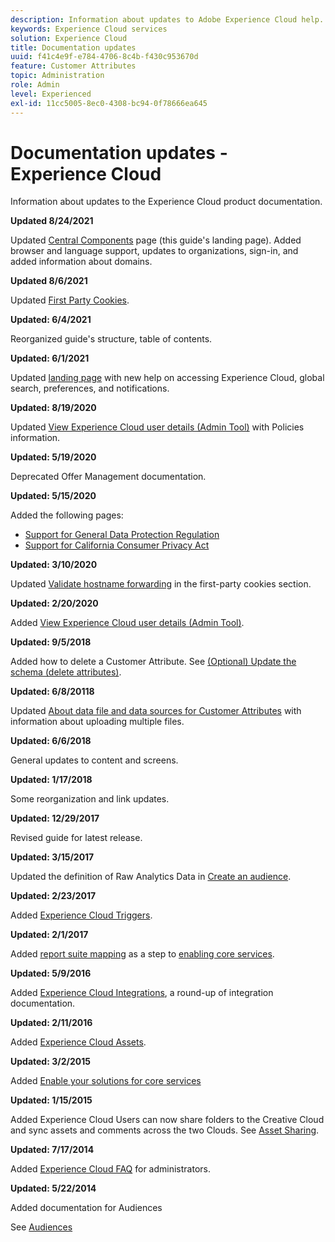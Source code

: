 ```yaml
---
description: Information about updates to Adobe Experience Cloud help.
keywords: Experience Cloud services
solution: Experience Cloud
title: Documentation updates
uuid: f41c4e9f-e784-4706-8c4b-f430c953670d
feature: Customer Attributes
topic: Administration
role: Admin
level: Experienced
exl-id: 11cc5005-8ec0-4308-bc94-0f78666ea645
---
```

# Documentation updates - Experience Cloud

Information about updates to the Experience Cloud product documentation.

**Updated 8/24/2021**

Updated [Central Components](experience-cloud.md) page (this guide's landing page). Added browser and language support, updates to organizations, sign-in, and added information about domains.

**Updated 8/6/2021**

Updated [First Party Cookies](cookies-first-party.md).

**Updated: 6/4/2021**

Reorganized guide's structure, table of contents.

**Updated: 6/1/2021**

Updated [landing page](experience-cloud.md) with new help on accessing Experience Cloud, global search, preferences, and notifications.

**Updated: 8/19/2020**

Updated [View Experience Cloud user details (Admin Tool)](admin-tool-experience-cloud.md) with Policies information.

**Updated: 5/19/2020**

Deprecated Offer Management documentation.

**Updated: 5/15/2020**

Added the following pages:

* [Support for General Data Protection Regulation](gdpr.md)
* [Support for California Consumer Privacy Act](ccpa.md)

**Updated: 3/10/2020**

Updated [Validate hostname forwarding](cookies-first-party.md#validate) in the first-party cookies section.

**Updated: 2/20/2020**

Added [View Experience Cloud user details (Admin Tool)](admin-tool-experience-cloud.md).

**Updated: 9/5/2018**

Added how to delete a Customer Attribute. See [(Optional) Update the schema (delete attributes)](t-crs-usecase.md#task_6568898BB7C44A42ABFB86532B89063C).

**Updated: 6/8/20118**

Updated [About data file and data sources for Customer Attributes](crs-data-file.md#concept_DE908F362DF24172BFEF48E1797DAF19) with information about uploading multiple files.

**Updated: 6/6/2018**

General updates to content and screens.

**Updated: 1/17/2018**

Some reorganization and link updates.

**Updated: 12/29/2017**

Revised guide for latest release.

**Updated: 3/15/2017**

Updated the definition of Raw Analytics Data in [Create an audience](t-audience-create.md#task_37F407F58BF9459493BB8E968CDFE737).

**Updated: 2/23/2017**

Added [Experience Cloud Triggers](triggers.md#concept_887B30241B3E4DB0A2553B2996E2D4FB).

**Updated: 2/1/2017**

Added [report suite mapping](core-services.md#concept_apg_zq2_rw) as a step to [enabling core services](core-services.md#concept_07ED1D5C64234E77976E6D572E78FB9C).

**Updated: 5/9/2016**

Added [Experience Cloud Integrations](marketing-cloud-integrations.md#concept_9E6D3E37D1E3452E8CCCFA92AF034F90), a round-up of integration documentation.

**Updated: 2/11/2016**

Added [Experience Cloud Assets](experience-cloud-assets.md#concept_DDA5224C907D4A4F817D795DA0ED64D0).

**Updated: 3/2/2015**

Added [Enable your solutions for core services](core-services.md#concept_07ED1D5C64234E77976E6D572E78FB9C)

**Updated: 1/15/2015**

Added Experience Cloud Users can now share folders to the Creative Cloud and sync assets and comments across the two Clouds. See [Asset Sharing](creative-cloud.md#concept_3E5A34C3459047D5965F900788A9BA68).

**Updated: 7/17/2014**

Added [Experience Cloud FAQ](faq.md#concept_13219B4E51784577B6FF78AAA203DE91) for administrators.

**Updated: 5/22/2014**

Added documentation for Audiences

See [Audiences](audience-library.md#topic_679810123CAA4E0CA4FA3417FB0100C7)
